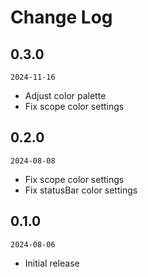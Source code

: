 # Change Log

## 0.3.0

`2024-11-16`

- Adjust color palette
- Fix scope color settings

## 0.2.0

`2024-08-08`

- Fix scope color settings
- Fix statusBar color settings

## 0.1.0

`2024-08-06`

- Initial release

